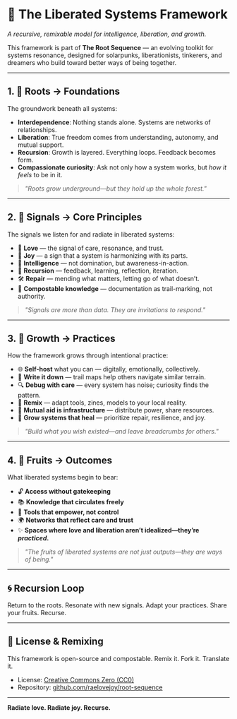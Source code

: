# 🌱 The Liberated Systems Framework

*A recursive, remixable model for intelligence, liberation, and growth.*

This framework is part of **The Root Sequence** — an evolving toolkit for systems resonance, designed for solarpunks, liberationists, tinkerers, and dreamers who build toward better ways of being together.

---

## 1. 🌱 Roots → Foundations

The groundwork beneath all systems:

- **Interdependence**: Nothing stands alone. Systems are networks of relationships.
- **Liberation**: True freedom comes from understanding, autonomy, and mutual support.
- **Recursion**: Growth is layered. Everything loops. Feedback becomes form.
- **Compassionate curiosity**: Ask not only how a system works, but *how it feels* to be in it.

> *"Roots grow underground—but they hold up the whole forest."*

---

## 2. 📡 Signals → Core Principles

The signals we listen for and radiate in liberated systems:

- 💓 **Love** — the signal of care, resonance, and trust.
- 🌈 **Joy** — a sign that a system is harmonizing with its parts.
- 🧠 **Intelligence** — not domination, but awareness-in-action.
- 🔁 **Recursion** — feedback, learning, reflection, iteration.
- 🛠 **Repair** — mending what matters, letting go of what doesn’t.
- 🧩 **Compostable knowledge** — documentation as trail-marking, not authority.

> *"Signals are more than data. They are invitations to respond."*

---

## 3. 🌿 Growth → Practices

How the framework grows through intentional practice:

- 🌐 **Self-host** what you can — digitally, emotionally, collectively.
- 📝 **Write it down** — trail maps help others navigate similar terrain.
- 🔍 **Debug with care** — every system has noise; curiosity finds the pattern.
- 🔄 **Remix** — adapt tools, zines, models to your local reality.
- 🤝 **Mutual aid is infrastructure** — distribute power, share resources.
- 🌳 **Grow systems that heal** — prioritize repair, resilience, and joy.

> *"Build what you wish existed—and leave breadcrumbs for others."*

---

## 4. 🍎 Fruits → Outcomes

What liberated systems begin to bear:

- 🔓 **Access without gatekeeping**
- 📚 **Knowledge that circulates freely**
- 🤖 **Tools that empower, not control**
- 🌍 **Networks that reflect care and trust**
- ✨ **Spaces where love and liberation aren’t idealized—they’re *practiced*.**

> *"The fruits of liberated systems are not just outputs—they are ways of being."*

---

## 🌀 Recursion Loop

Return to the roots.
Resonate with new signals.
Adapt your practices.
Share your fruits.
Recurse.

---

## 💬 License & Remixing

This framework is open-source and compostable. Remix it. Fork it. Translate it. 

- License: [Creative Commons Zero (CC0)](https://creativecommons.org/publicdomain/zero/1.0/)
- Repository: [github.com/raelovejoy/root-sequence](https://github.com/raelovejoy/root-sequence)

---

**Radiate love. Radiate joy. Recurse.**
